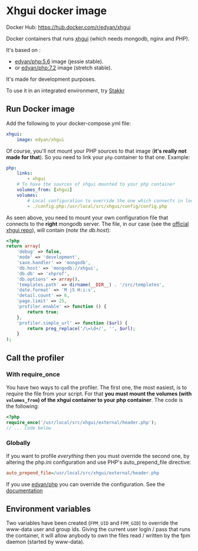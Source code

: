 # Xhgui docker image
Docker Hub: https://hub.docker.com/r/edyan/xhgui

Docker containers that runs [xhgui](https://github.com/perftools/xhgui) (which needs mongodb, nginx and PHP).

It's based on :
* [edyan/php:5.6](https://github.com/inetprocess/docker-php/tree/master/5.6) image (jessie stable).
* or [edyan/php:7.2](https://github.com/inetprocess/docker-php/tree/master/7.2) image (stretch stable).

It's made for development purposes.

To use it in an integrated environment, try [Stakkr](https://github.com/edyan/stakkr)


## Run Docker image
Add the following to your docker-compose.yml file:
```yaml
xhgui:
    image: edyan/xhgui
```

Of course, you'll not mount your PHP sources to that image (**it's really not made for that**). So you need to link your `php` container to that one. Example:

```yaml
php:
    links:
        - xhgui
    # To have the sources of xhgui mounted to your php container
    volumes_from: [xhgui]
    volumes:
        # Local configuration to override the one which connects in local
        - ./config.php:/usr/local/src/xhgui/config/config.php

```

As seen above, you need to mount your own configuration file that connects to the **right** mongodb server. The file, in our case (see the [official xhgui repo](https://github.com/perftools/xhgui)), will contain (*note the db.host*):
```php
<?php
return array(
    'debug' => false,
    'mode' => 'development',
    'save.handler' => 'mongodb',
    'db.host' => 'mongodb://xhgui',
    'db.db' => 'xhprof',
    'db.options' => array(),
    'templates.path' => dirname(__DIR__) . '/src/templates',
    'date.format' => 'M jS H:i:s',
    'detail.count' => 6,
    'page.limit' => 25,
    'profiler.enable' => function () {
        return true;
    },
    'profiler.simple_url' => function ($url) {
        return preg_replace('/\=\d+/', '', $url);
    }
);
```

## Call the profiler
### With require_once
You have two ways to call the profiler. The first one, the most easiest, is to require the file from your script.
For that **you must mount the volumes (with `volumes_from`) of the xhgui container to your php container**. The code is the following:
```php
<?php
require_once('/usr/local/src/xhgui/external/header.php');
// ... Code below
```

### Globally
If you want to profile *everything* then you must override the second one, by altering the php.ini configuration and use PHP's auto_prepend_file directive:
```ini
auto_prepend_file=/usr/local/src/xhgui/external/header.php
```

If you use [edyan/php](https://github.com/inetprocess/docker-php) you can override the configuration.
See the [documentation](https://github.com/inetprocess/docker-php#custom-phpini-directives)


## Environment variables
Two variables have been created (`FPM_UID` and `FPM_GID`) to override the www-data user and group ids. Giving the current user login / pass that runs the container, it will allow anybody to own the files read / written by the fpm daemon (started by www-data).
